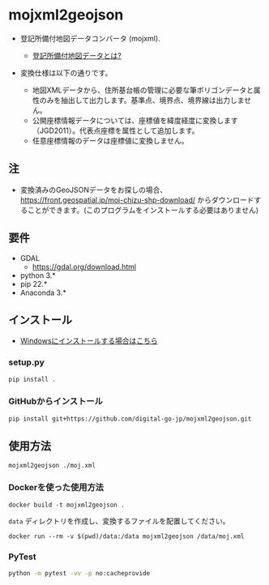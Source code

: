 # mojxml2geojson

- 登記所備付地図データコンバータ (mojxml).
  - [登記所備付地図データとは?](https://data-gov.note.jp/n/n367f1e368d22#440215a5-467e-4da4-8b8c-ede31710e723)

- 変換仕様は以下の通りです。
  - 地図XMLデータから、住所基台帳の管理に必要な筆ポリゴンデータと属性のみを抽出して出力します。基準点、境界点、境界線は出力しません。
  - 公開座標情報データについては、座標値を緯度経度に変換します（JGD2011）。代表点座標を属性として追加します。
  - 任意座標情報のデータは座標値に変換しません。


## 注
- 変換済みのGeoJSONデータをお探しの場合、 https://front.geospatial.jp/moj-chizu-shp-download/ からダウンロードすることができます。(このプログラムをインストールする必要はありません)

## 要件

- GDAL
  - https://gdal.org/download.html
- python 3.*
- pip 22.*
- Anaconda 3.*

## インストール

- [Windowsにインストールする場合はこちら](./build-windows-ja.md)

### setup.py

```bash
pip install .
```

### GitHubからインストール

```bash
pip install git+https://github.com/digital-go-jp/mojxml2geojson.git
```

## 使用方法

```bash
mojxml2geojson ./moj.xml
```

### Dockerを使った使用方法

```
docker build -t mojxml2geojson .
```

`data` ディレクトリを作成し、変換するファイルを配置してください。

```
docker run --rm -v $(pwd)/data:/data mojxml2geojson /data/moj.xml 
```

### PyTest

```bash
python -m pytest -vv -p no:cacheprovide
```
